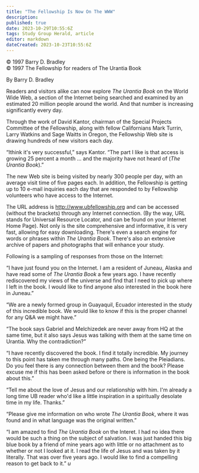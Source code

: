 ```yaml
---
title: "The Fellowship Is Now On The WWW"
description: 
published: true
date: 2023-10-29T10:55:6Z
tags: Study Group Herald, article
editor: markdown
dateCreated: 2023-10-23T10:55:6Z
---
```


<p class="v-card v-sheet theme--light gray lighten-3 px-2">© 1997 Barry D. Bradley<br>© 1997 The Fellowship for readers of The Urantia Book</p>

By Barry D. Bradley

Readers and visitors alike can now explore _The Urantia Book_ on the World Wide Web, a section of the Internet being searched and examined by an estimated 20 million people around the world. And that number is increasing significantly every day.

Through the work of David Kantor, chairman of the Special Projects Committee of the Fellowship, along with fellow Californians Mark Turrin, Larry Watkins and Sage Waitts in Oregon, the Fellowship Web site is drawing hundreds of new visitors each day.

“Ithink it's very successful,” says Kantor. “The part I like is that access is growing 25 percent a month ... and the majority have not heard of (_The Urantia Book_).”

The new Web site is being visited by nearly 300 people per day, with an average visit time of five pages each. In addition, the Fellowship is getting up to 10 e-mail inquiries each day that are responded to by Fellowship volunteers who have access to the Internet.

The URL address is http://www.ubfellowship.org and can be accessed (without the brackets) through any Internet connection. (By the way, URL stands for Universal Resource Locator, and can be found on your Internet Home Page). Not only is the site comprehensive and informative, it is very fast, allowing for easy downloading. There's even a search engine for words or phrases within _The Urantia Book_. There's also an extensive archive of papers and photographs that will enhance your study.

Following is a sampling of responses from those on the Internet:

“I have just found you on the Internet. I am a resident of Juneau, Alaska and have read some of _The Urantia Book_ a few years ago. I have recently rediscovered my views of the universe and find that I need to pick up where I left in the book. I would like to find anyone also interested in the book here in Juneau.”

“We are a newly formed group in Guayaquil, Ecuador interested in the study of this incredible book. We would like to know if this is the proper channel for any Q\&A we might have.”

“The book says Gabriel and Melchizedek are never away from HQ at the same time, but it also says Jesus was talking with them at the same time on Urantia. Why the contradiction?”

“I have recently discovered the book. I find it totally incredible. My journey to this point has taken me through many paths. One being the Pleiadians. Do you feel there is any connection between them and the book? Please excuse me if this has been asked before or there is information in the book about this.”

“Tell me about the love of Jesus and our relationship with him. I'm already a long time UB reader who'd like a little inspiration in a spiritually desolate time in my life. Thanks.”

“Please give me information on who wrote _The Urantia Book_, where it was found and in what language was the original written.”

“I am amazed to find _The Urantia Book_ on the Interet. I had no idea there would be such a thing on the subject of salvation. I was just handed this big blue book by a friend of mine years ago with little or no attachment as to whether or not I looked at it. I read the life of Jesus and was taken by it literally. That was over five years ago. I would like to find a compelling reason to get back to it.” $u$

